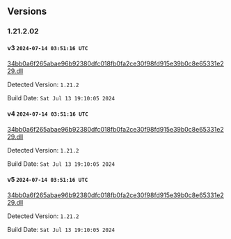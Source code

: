 ## Versions
### 1.21.2.02
#### v3 `2024-07-14 03:51:16 UTC`

[34bb0a6f265abae96b92380dfc018fb0fa2ce30f98fd915e39b0c8e65331e229.dll](dlls/34bb0a6f265abae96b92380dfc018fb0fa2ce30f98fd915e39b0c8e65331e229.dll)

Detected Version: `1.21.2`

Build Date: `Sat Jul 13 19:10:05 2024`


#### v4 `2024-07-14 03:51:16 UTC`

[34bb0a6f265abae96b92380dfc018fb0fa2ce30f98fd915e39b0c8e65331e229.dll](dlls/34bb0a6f265abae96b92380dfc018fb0fa2ce30f98fd915e39b0c8e65331e229.dll)

Detected Version: `1.21.2`

Build Date: `Sat Jul 13 19:10:05 2024`


#### v5 `2024-07-14 03:51:16 UTC`

[34bb0a6f265abae96b92380dfc018fb0fa2ce30f98fd915e39b0c8e65331e229.dll](dlls/34bb0a6f265abae96b92380dfc018fb0fa2ce30f98fd915e39b0c8e65331e229.dll)

Detected Version: `1.21.2`

Build Date: `Sat Jul 13 19:10:05 2024`


